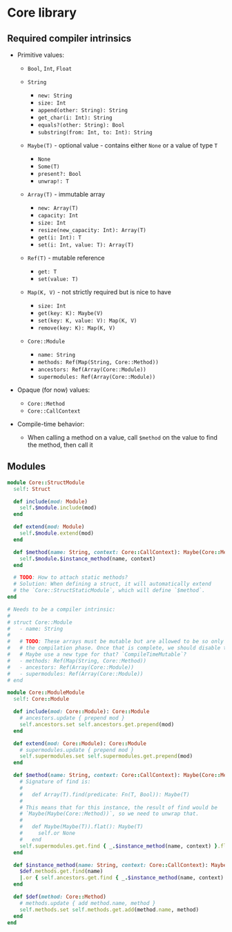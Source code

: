 # Core library

## Required compiler intrinsics

- Primitive values:
  - `Bool`, `Int`, `Float`

  - `String`
    - `new: String`
    - `size: Int`
    - `append(other: String): String`
    - `get_char(i: Int): String`
    - `equals?(other: String): Bool`
    - `substring(from: Int, to: Int): String`

  - `Maybe(T)` - optional value - contains either `None` or a value of type `T`
    - `None`
    - `Some(T)`
    - `present?: Bool`
    - `unwrap!: T`

  - `Array(T)` - immutable array
    - `new: Array(T)`
    - `capacity: Int`
    - `size: Int`
    - `resize(new_capacity: Int): Array(T)`
    - `get(i: Int): T`
    - `set(i: Int, value: T): Array(T)`

  - `Ref(T)` - mutable reference
    - `get: T`
    - `set(value: T)`

  - `Map(K, V)` - not strictly required but is nice to have
    - `size: Int`
    - `get(key: K): Maybe(V)`
    - `set(key: K, value: V): Map(K, V)`
    - `remove(key: K): Map(K, V)`

  - `Core::Module`
    - `name: String`
    - `methods: Ref(Map(String, Core::Method))`
    - `ancestors: Ref(Array(Core::Module))`
    - `supermodules: Ref(Array(Core::Module))`

- Opaque (for now) values:
  - `Core::Method`
  - `Core::CallContext`

- Compile-time behavior:
  - When calling a method on a value, call `$method` on the value to find the method, then call it

## Modules

```ruby
module Core::StructModule
  self: Struct

  def include(mod: Module)
    self.$module.include(mod)
  end

  def extend(mod: Module)
    self.$module.extend(mod)
  end

  def $method(name: String, context: Core::CallContext): Maybe(Core::Method)
    self.$module.$instance_method(name, context)
  end

  # TODO: How to attach static methods?
  # Solution: When defining a struct, it will automatically extend
  # the `Core::StructStaticModule`, which will define `$method`.
end

# Needs to be a compiler intrinsic:
#
# struct Core::Module
#   - name: String
#
#   # TODO: These arrays must be mutable but are allowed to be so only during
#   # the compilation phase. Once that is complete, we should disable their mutability.
#   # Maybe use a new type for that? `CompileTimeMutable`?
#   - methods: Ref(Map(String, Core::Method))
#   - ancestors: Ref(Array(Core::Module))
#   - supermodules: Ref(Array(Core::Module))
# end

module Core::ModuleModule
  self: Core::Module

  def include(mod: Core::Module): Core::Module
    # ancestors.update { prepend mod }
    self.ancestors.set self.ancestors.get.prepend(mod)
  end

  def extend(mod: Core::Module): Core::Module
    # supermodules.update { prepend mod }
    self.supermodules.set self.supermodules.get.prepend(mod)
  end

  def $method(name: String, context: Core::CallContext): Maybe(Core::Method)
    # Signature of find is:
    #
    #   def Array(T).find(predicate: Fn(T, Bool)): Maybe(T)
    #
    # This means that for this instance, the result of find would be
    # `Maybe(Maybe(Core::Method))`, so we need to unwrap that.
    #
    #   def Maybe(Maybe(T)).flat(): Maybe(T)
    #     self.or None
    #   end
    self.supermodules.get.find { _.$instance_method(name, context) }.flat
  end

  def $instance_method(name: String, context: Core::CallContext): Maybe(Core::Method)
    $def.methods.get.find(name)
    |.or { self.ancestors.get.find { _.$instance_method(name, context) }.flat }
  end

  def $def(method: Core::Method)
    # methods.update { add method.name, method }
    self.methods.set self.methods.get.add(method.name, method)
  end
end
```

